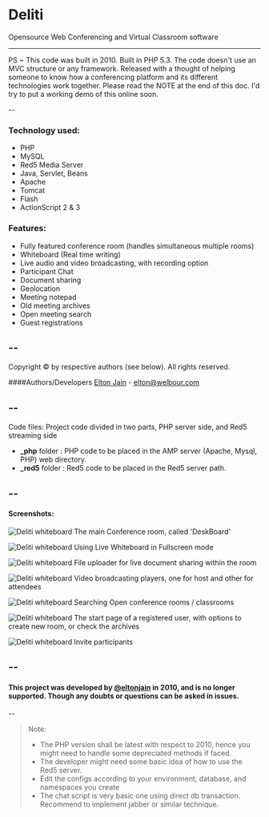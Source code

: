 # Deliti

Opensource Web Conferencing and Virtual Classroom software

--------------------------------------------------

PS ~ This code was built in 2010. Built in PHP 5.3. The code doesn't use an MVC structure or any framework.
Released with a thought of helping someone to know how a conferencing platform and its different technologies work together.
Please read the NOTE at the end of this doc.
I'd try to put a working demo of this online soon.

--

### Technology used:
- PHP
- MySQL
- Red5 Media Server
- Java, Servlet, Beans
- Apache
- Tomcat
- Flash
- ActionScript 2 & 3

### Features:
- Fully featured conference room (handles simultaneous multiple rooms)
- Whiteboard (Real time writing)
- Live audio and video broadcasting, with recording option
- Participant Chat
- Document sharing
- Geolocation
- Meeting notepad
- Old meeting archives
- Open meeting search
- Guest registrations


--
--------------------------------------------------

Copyright © by respective authors (see below). All rights reserved.

####Authors/Developers
[Elton Jain](http://eltonjain.com)  - elton@welbour.com

--
--------------------------------------------------

Code files: 
Project code divided in two parts, PHP server side, and Red5 streaming side

* **_php** folder : PHP code to be placed in the AMP server (Apache, Mysql, PHP) web directory.
* **_red5** folder : Red5 code to be placed in the Red5 server path.

--
--------------------------------------------------

#### Screenshots:

![Deliti whiteboard](https://github.com/scazzy/Deliti/blob/master/screenshots/ROOM_DESKBOARD.jpg "Deliti")
The main Conference room, called 'DeskBoard'

![Deliti whiteboard](https://github.com/scazzy/Deliti/blob/master/screenshots/whiteboard_fullscreen.jpg "Deliti")
Using Live Whiteboard in Fullscreen mode

![Deliti whiteboard](https://github.com/scazzy/Deliti/blob/master/screenshots/fileuploader.jpg "Deliti")
File uploader for live document sharing within the room

![Deliti whiteboard](https://github.com/scazzy/Deliti/blob/master/screenshots/videocast_players.jpg "Deliti")
Video broadcasting players, one for host and other for attendees

![Deliti whiteboard](https://github.com/scazzy/Deliti/blob/master/screenshots/searchrooms.jpg "Deliti")
Searching Open conference rooms / classrooms

![Deliti whiteboard](https://github.com/scazzy/Deliti/blob/master/screenshots/home.jpg "Deliti")
The start page of a registered user, with options to create new room, or check the archives

![Deliti whiteboard](https://github.com/scazzy/Deliti/blob/master/screenshots/invite_participants.jpg "Deliti")
Invite participants

--
--------------------------------------------------

#### This project was developed by [@eltonjain](https://twitter.com/eltonjain) in 2010, and is no longer supported. Though any doubts or questions can be asked in issues.

--

> Note:
> - The PHP version shall be latest with respect to 2010, hence you might need to handle some depreciated methods if faced.
> - The developer might need some basic idea of how to use the Red5 server.
> - Edit the configs according to your environment, database, and namespaces you create
> - The chat script is very basic one using direct db transaction. Recommend to implement jabber or similar technique.
